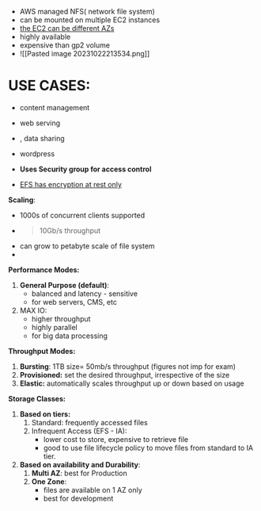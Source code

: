 
- AWS managed NFS( network file system)
- can be mounted on multiple EC2 instances
- <u>the EC2 can be different AZs</u>
- highly available
- expensive than gp2 volume
- ![[Pasted image 20231022213534.png]]


# USE CASES:
- content management
- web serving
- , data sharing
- wordpress

- **Uses Security group for access control**
- <u>EFS has encryption at rest only</u>

**Scaling**:
- 1000s of concurrent clients supported
- >10Gb/s throughput
- can grow to petabyte scale of file system
-

**Performance Modes:**

1. **General Purpose (default)**:
	- balanced and latency - sensitive
	- for web servers, CMS, etc
2. MAX IO:
	- higher throughput
	- highly parallel
	- for big data processing

**Throughput Modes:**
1. **Bursting**: 1TB size= 50mb/s throughput (figures not imp for exam)
2. **Provisioned:** set the desired throughput, irrespective of the size
3. **Elastic:** automatically scales throughput up or down based on usage 


**Storage Classes:**

1. **Based on tiers:**
	1. Standard: frequently accessed files
	2. Infrequent Access (EFS - IA): 
		- lower cost to store, expensive to retrieve  file
		- good to use file lifecycle policy to move files from standard to IA tier.
2. **Based on availability and Durability**:
	1. **Multi AZ**: best for Production
	2. **One Zone**:
		- files are available on 1 AZ only
		- best for development
